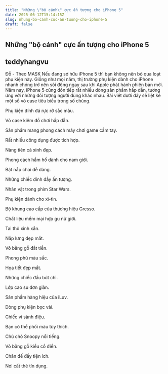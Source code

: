 ```yaml
---
title: "Những \"bộ cánh\" cực ấn tượng cho iPhone 5"
date: 2025-06-12T15:14:15Z
slug: nhung-bo-canh-cuc-an-tuong-cho-iphone-5
draft: false
---
```


## Những "bộ cánh" cực ấn tượng cho iPhone 5

## teddyhangvu

Đỗ - Theo MASK
Nếu đang sở hữu iPhone 5 thì bạn không nên bỏ qua loạt phụ kiện này.
Giống như mọi năm, thị trường phụ kiện dành cho iPhone nhanh chóng trở nên sôi động ngay sau khi Apple phát hành phiên bản mới. Năm nay, iPhone 5 cũng đón tiếp rất nhiều dòng sản phẩm hấp dẫn, tương ứng với những đối tượng người dùng khác nhau. Bài viết dưới đây sẽ liệt kê một số vỏ case tiêu biểu trong số chúng.
 

Phụ kiện đính đá rực rỡ sắc màu.


Vỏ case kiêm đồ chơi hấp dẫn.


Sản phẩm mang phong cách máy chơi game cầm tay.


Rất nhiều công dụng được tích hợp.


Nàng tiên cá xinh đẹp.
 

Phong cách hầm hố dành cho nam giới.


Bật nắp chai dễ dàng.


Những chiếc đinh đầy ấn tượng.


Nhân vật trong phim Star Wars.


Phụ kiện dành cho xì-tin.


Bộ khung cao cấp của thương hiệu Gresso.


Chất liệu mềm mại hợp gu nữ giới.


Tai thỏ xinh xắn.


Nắp lưng đẹp mắt.


Vỏ bằng gỗ đắt tiền.


Phong phú màu sắc.


Họa tiết đẹp mắt.


Những chiếc đầu bút chì.


Lớp cao su đơn giản.


Sản phẩm hàng hiệu của iLuv.


Dòng phụ kiện bọc vải.


Chiếc ví sành điệu.


Bạn có thể phối màu tùy thích.


Chú chó Snoopy nổi tiếng.




Vỏ bằng gỗ kiểu cổ điển.


Chân đế đầy tiện ích.


Nơi cất thẻ tín dụng.